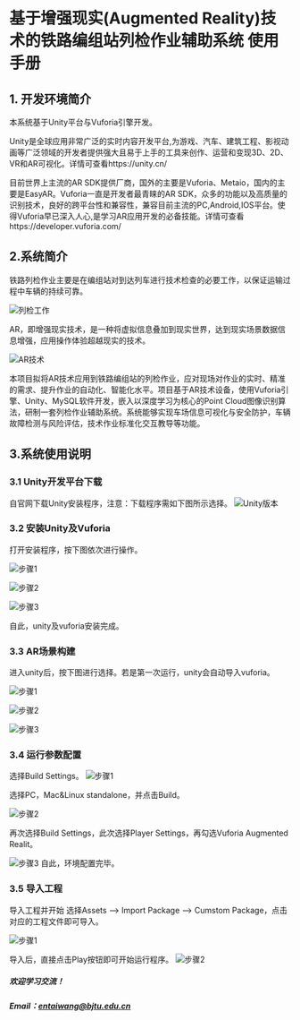 # 基于增强现实(Augmented Reality)技术的铁路编组站列检作业辅助系统 使用手册


## 1. 开发环境简介
本系统基于Unity平台与Vuforia引擎开发。

Unity是全球应用非常广泛的实时内容开发平台,为游戏、汽车、建筑工程、影视动画等广泛领域的开发者提供强大且易于上手的工具来创作、运营和变现3D、2D、VR和AR可视化。详情可查看https://unity.cn/


目前世界上主流的AR SDK提供厂商，国外的主要是Vuforia、Metaio，国内的主要是EasyAR。Vuforia一直是开发者最青睐的AR SDK，众多的功能以及高质量的识别技术，良好的跨平台性和兼容性，兼容目前主流的PC,Android,IOS平台。使得Vuforia早已深入人心,是学习AR应用开发的必备技能。详情可查看https://developer.vuforia.com/


## 2.系统简介
铁路列检作业主要是在编组站对到达列车进行技术检查的必要工作，以保证运输过程中车辆的持续可靠。

![列检工作](https://github.com/EntaiWang99/Railway-AR/blob/master/Guide_image/2.png?raw=true)

AR，即增强现实技术，是一种将虚拟信息叠加到现实世界，达到现实场景数据信息增强，应用操作体验超越现实的技术。

![AR技术](https://github.com/EntaiWang99/Railway-AR/blob/master/Guide_image/3.png?raw=true)

本项目拟将AR技术应用到铁路编组站的列检作业，应对现场对作业的实时、精准的需求、提升作业的自动化、智能化水平。项目基于AR技术设备，使用Vuforia引擎、Unity、MySQL软件开发，嵌入以深度学习为核心的Point Cloud图像识别算法，研制一套列检作业辅助系统。系统能够实现车场信息可视化与安全防护，车辆故障检测与风险评估，技术作业标准化交互教导等功能。

## 3.系统使用说明
### 3.1 Unity开发平台下载
自官网下载Unity安装程序，注意：下载程序需如下图所示选择。
![Unity版本](https://github.com/EntaiWang99/Railway-AR/blob/master/Guide_image/4.png?raw=true)

### 3.2 安装Unity及Vuforia
打开安装程序，按下图依次进行操作。

![步骤1](https://github.com/EntaiWang99/Railway-AR/blob/master/Guide_image/5.png?raw=true)

![步骤2](https://github.com/EntaiWang99/Railway-AR/blob/master/Guide_image/6.png?raw=true)

![步骤3](https://github.com/EntaiWang99/Railway-AR/blob/master/Guide_image/7.png?raw=true)

自此，unity及vuforia安装完成。

### 3.3 AR场景构建
进入unity后，按下图进行选择。若是第一次运行，unity会自动导入vuforia。

![步骤1](https://github.com/EntaiWang99/Railway-AR/blob/master/Guide_image/8.png?raw=true)

![步骤2](https://github.com/EntaiWang99/Railway-AR/blob/master/Guide_image/9.png?raw=true)

![步骤3](https://github.com/EntaiWang99/Railway-AR/blob/master/Guide_image/10.png?raw=true)

### 3.4 运行参数配置
选择Build Settings。
![步骤1](https://github.com/EntaiWang99/Railway-AR/blob/master/Guide_image/11.png?raw=true)

选择PC，Mac&Linux standalone，并点击Build。

![步骤2](https://github.com/EntaiWang99/Railway-AR/blob/master/Guide_image/12.png?raw=true)

再次选择Build Settings，此次选择Player Settings，再勾选Vuforia Augmented Realit。

![步骤3](https://github.com/EntaiWang99/Railway-AR/blob/master/Guide_image/13.png?raw=true)
自此，环境配置完毕。


### 3.5 导入工程
导入工程并开始
选择Assets —> Import Package —> Cumstom Package，点击对应的工程文件即可导入。

![步骤1](https://github.com/EntaiWang99/Railway-AR/blob/master/Guide_image/14.png?raw=true)

导入后，直接点击Play按钮即可开始运行程序。
![步骤2](https://github.com/EntaiWang99/Railway-AR/blob/master/Guide_image/15.png?raw=true)

##### 欢迎学习交流！
##### Email：entaiwang@bjtu.edu.cn
